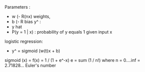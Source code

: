 Parameters : 
 - w (- R(nx) weights,  
 - b (- R  bias
y^ :
- y hat
- P(y = 1 | x) : probability of y equals 1 given input x

logistic regression:
 - y^ = sigmoid (w(t)x + b) 

sigmoid (x) = f(x) = 1 / (1 + e^-x)
e = sum (1 / n!) where n = 0....inf = 2.71828... Euler's number


